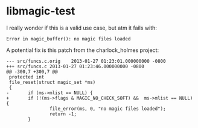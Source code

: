 # libmagic-test

I really wonder if this is a valid use case, but atm it fails with:

```
Error in magic_buffer(): no magic files loaded
```

A potential fix is this patch from the charlock_holmes project:

```
--- src/funcs.c.orig    2013-01-27 01:23:01.000000000 -0800
+++ src/funcs.c 2013-01-27 01:23:46.000000000 -0800
@@ -300,7 +300,7 @@
 protected int
 file_reset(struct magic_set *ms)
 {
-       if (ms->mlist == NULL) {
+       if (!(ms->flags & MAGIC_NO_CHECK_SOFT) &&  ms->mlist == NULL) {
                file_error(ms, 0, "no magic files loaded");
                return -1;
        }
```